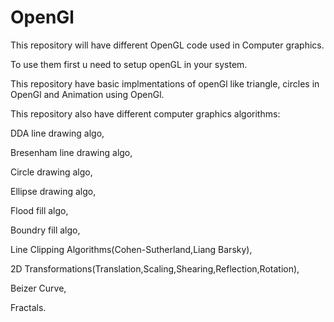 # OpenGl
This repository will have different OpenGL code used in Computer graphics.

To use them first u need to setup openGL in your system.

This repository have basic implmentations of openGl like triangle, circles in OpenGl and Animation using OpenGl.

This repository also have different computer graphics algorithms:

DDA line drawing algo,

Bresenham line drawing algo,

Circle drawing algo,

Ellipse drawing algo,

Flood fill algo,

Boundry fill algo,

Line Clipping Algorithms(Cohen-Sutherland,Liang Barsky),

2D Transformations(Translation,Scaling,Shearing,Reflection,Rotation),

Beizer Curve,

Fractals.

